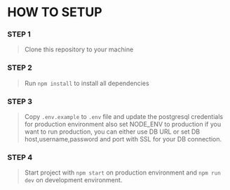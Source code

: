 # HOW TO SETUP

### STEP 1
> Clone this repository to your machine

### STEP 2
> Run `npm install` to install all dependencies

### STEP 3
> Copy `.env.example` to `.env` file and update the postgresql credentials for production environment also set NODE_ENV to production if you want to run production, you can either use DB URL or set DB host,username,password and port with SSL for your DB connection.

### STEP 4
> Start project with `npm start` on production environment and `npm run dev` on development environment.
